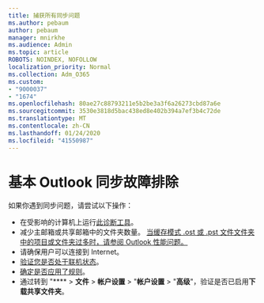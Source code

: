 ```yaml
---
title: 捕获所有同步问题
ms.author: pebaum
author: pebaum
manager: mnirkhe
ms.audience: Admin
ms.topic: article
ROBOTS: NOINDEX, NOFOLLOW
localization_priority: Normal
ms.collection: Adm_O365
ms.custom:
- "9000037"
- "1674"
ms.openlocfilehash: 80ae27c88793211e5b2be3a3f6a26273cbd87a6e
ms.sourcegitcommit: 3530e3818d5bac438ed8e402b394a7ef3b4c72de
ms.translationtype: MT
ms.contentlocale: zh-CN
ms.lasthandoff: 01/24/2020
ms.locfileid: "41550987"
---
```

# <a name="basic-outlook-sync-troubleshooting"></a>基本 Outlook 同步故障排除

如果你遇到同步问题，请尝试以下操作：

- 在受影响的计算机上运行[此诊断工具](https://aka.ms/sara-outlooksendreceive)。
- 减少主邮箱或共享邮箱中的文件夹数量。 [当缓存模式 .ost 或 .pst 文件文件夹中的项目或文件夹过多时，请参阅 Outlook 性能问题。](https://support.microsoft.com/help/2768656/outlook-performance-issues-when-there-are-too-many-items-or-folders-in)
- 请确保用户可以连接到 Internet。 
- [验证您是否处于联机状态](https://support.office.com/article/2460e4a8-16c7-47fc-b204-b1549275aac9)。
- [确定是否应用了规则](https://support.office.com/article/C24F5DEA-9465-4DF4-AD17-A50704D66C59)。
- 通过转到 "**** > **文件** > **帐户设置** > "**帐户设置** > "**高级**"，验证是否已启用**下载共享文件夹**。